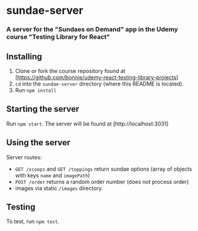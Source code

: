 # sundae-server

### A server for the "Sundaes on Demand" app in the Udemy course "Testing Library for React"

## Installing

1. Clone or fork the course repository found at [https://github.com/bonnie/udemy-react-testing-library-projects]
2. `cd` into the `sundae-server` directory (where this README is located).
3. Run `npm install`

## Starting the server

Run `npm start`. The server will be found at [http://localhost:3031]

## Using the server

Server routes:

- `GET /scoops` and `GET /toppings` return sundae options (array of objects with keys `name` and `imagePath`)
- `POST /order` returns a random order number (does not process order)
- images via static `/images` directory.

## Testing

To test, run `npm test`.
